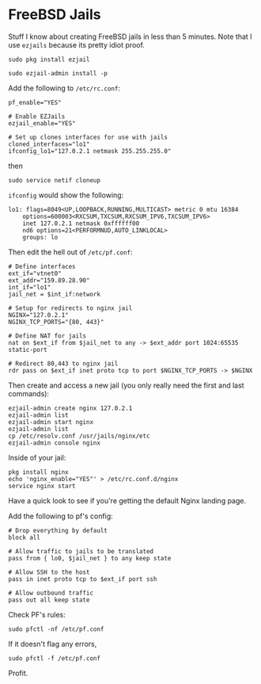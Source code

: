 # FreeBSD Jails

Stuff I know about creating FreeBSD jails in less than 5 minutes. Note that I use `ezjails` because its pretty idiot proof.

`sudo pkg install ezjail`

`sudo ezjail-admin install -p`

Add the following to `/etc/rc.conf`:

```
pf_enable="YES"

# Enable EZJails
ezjail_enable="YES"

# Set up clones interfaces for use with jails
cloned_interfaces="lo1"
ifconfig_lo1="127.0.2.1 netmask 255.255.255.0"
```

then

`sudo service netif cloneup`

`ifconfig` would show the following:

```
lo1: flags=8049<UP,LOOPBACK,RUNNING,MULTICAST> metric 0 mtu 16384
	options=600003<RXCSUM,TXCSUM,RXCSUM_IPV6,TXCSUM_IPV6>
	inet 127.0.2.1 netmask 0xffffff00
	nd6 options=21<PERFORMNUD,AUTO_LINKLOCAL>
	groups: lo
```

Then edit the hell out of `/etc/pf.conf`:

```
# Define interfaces
ext_if="vtnet0"
ext_addr="159.89.28.90"
int_if="lo1"
jail_net = $int_if:network

# Setup for redirects to nginx jail
NGINX="127.0.2.1"
NGINX_TCP_PORTS="{80, 443}"

# Define NAT for jails
nat on $ext_if from $jail_net to any -> $ext_addr port 1024:65535 static-port

# Redirect 80,443 to nginx jail
rdr pass on $ext_if inet proto tcp to port $NGINX_TCP_PORTS -> $NGINX
```

Then create and access a new jail (you only really need the first and last commands):

```
ezjail-admin create nginx 127.0.2.1
ezjail-admin list
ezjail-admin start nginx
ezjail-admin list
cp /etc/resolv.conf /usr/jails/nginx/etc
ezjail-admin console nginx
```

Inside of your jail:

```
pkg install nginx
echo 'nginx_enable="YES"' > /etc/rc.conf.d/nginx
service nginx start
```

Have a quick look to see if you're getting the default Nginx landing page.

Add the following to pf's config:

```
# Drop everything by default
block all

# Allow traffic to jails to be translated
pass from { lo0, $jail_net } to any keep state

# Allow SSH to the host
pass in inet proto tcp to $ext_if port ssh

# Allow outbound traffic
pass out all keep state
```

Check PF's rules:

`sudo pfctl -nf /etc/pf.conf`

If it doesn't flag any errors,

`sudo pfctl -f /etc/pf.conf`

Profit.
